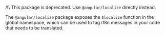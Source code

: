 /!\ This package is deprecated. Use `@angular/localize` directly instead.

The `@angular/localize` package exposes the `$localize` function in the global namespace, which can
be used to tag i18n messages in your code that needs to be translated.

